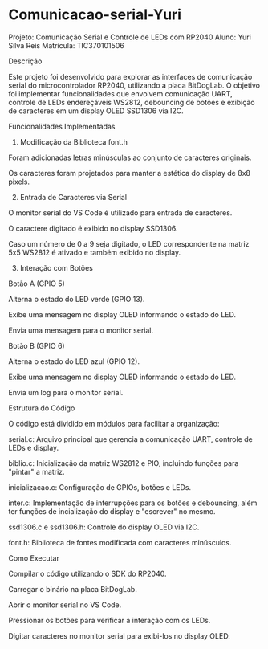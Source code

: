 # Comunicacao-serial-Yuri

Projeto: Comunicação Serial e Controle de LEDs com RP2040
Aluno: Yuri Silva Reis
Matrícula: TIC370101506

Descrição

Este projeto foi desenvolvido para explorar as interfaces de comunicação serial do microcontrolador RP2040, utilizando a placa BitDogLab. O objetivo foi implementar funcionalidades que envolvem comunicação UART, controle de LEDs endereçáveis WS2812, debouncing de botões e exibição de caracteres em um display OLED SSD1306 via I2C.

Funcionalidades Implementadas

1. Modificação da Biblioteca font.h

Foram adicionadas letras minúsculas ao conjunto de caracteres originais.

Os caracteres foram projetados para manter a estética do display de 8x8 pixels.

2. Entrada de Caracteres via Serial

O monitor serial do VS Code é utilizado para entrada de caracteres.

O caractere digitado é exibido no display SSD1306.

Caso um número de 0 a 9 seja digitado, o LED correspondente na matriz 5x5 WS2812 é ativado e também exibido no display.

3. Interação com Botões

Botão A (GPIO 5)

Alterna o estado do LED verde (GPIO 13).

Exibe uma mensagem no display OLED informando o estado do LED.

Envia uma mensagem para o monitor serial.

Botão B (GPIO 6)

Alterna o estado do LED azul (GPIO 12).

Exibe uma mensagem no display OLED informando o estado do LED.

Envia um log para o monitor serial.

Estrutura do Código

O código está dividido em módulos para facilitar a organização:

serial.c: Arquivo principal que gerencia a comunicação UART, controle de LEDs e display.

biblio.c: Inicialização da matriz WS2812 e PIO, incluindo funções para "pintar" a matriz.

inicializacao.c: Configuração de GPIOs, botões e LEDs.

inter.c: Implementação de interrupções para os botões e debouncing, além ter funções de incialização do display e "escrever" no mesmo.

ssd1306.c e ssd1306.h: Controle do display OLED via I2C.

font.h: Biblioteca de fontes modificada com caracteres minúsculos.


Como Executar

Compilar o código utilizando o SDK do RP2040.

Carregar o binário na placa BitDogLab.

Abrir o monitor serial no VS Code.

Pressionar os botões para verificar a interação com os LEDs.

Digitar caracteres no monitor serial para exibi-los no display OLED.
